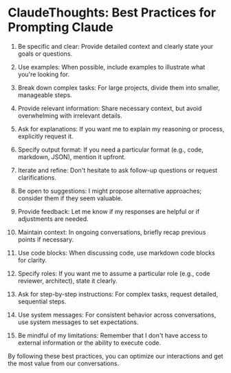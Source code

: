 # ClaudeThoughts: Best Practices for Prompting Claude

1. Be specific and clear: Provide detailed context and clearly state your goals or questions.

2. Use examples: When possible, include examples to illustrate what you're looking for.

3. Break down complex tasks: For large projects, divide them into smaller, manageable steps.

4. Provide relevant information: Share necessary context, but avoid overwhelming with irrelevant details.

5. Ask for explanations: If you want me to explain my reasoning or process, explicitly request it.

6. Specify output format: If you need a particular format (e.g., code, markdown, JSON), mention it upfront.

7. Iterate and refine: Don't hesitate to ask follow-up questions or request clarifications.

8. Be open to suggestions: I might propose alternative approaches; consider them if they seem valuable.

9. Provide feedback: Let me know if my responses are helpful or if adjustments are needed.

10. Maintain context: In ongoing conversations, briefly recap previous points if necessary.

11. Use code blocks: When discussing code, use markdown code blocks for clarity.

12. Specify roles: If you want me to assume a particular role (e.g., code reviewer, architect), state it clearly.

13. Ask for step-by-step instructions: For complex tasks, request detailed, sequential steps.

14. Use system messages: For consistent behavior across conversations, use system messages to set expectations.

15. Be mindful of my limitations: Remember that I don't have access to external information or the ability to execute code.

By following these best practices, you can optimize our interactions and get the most value from our conversations.

